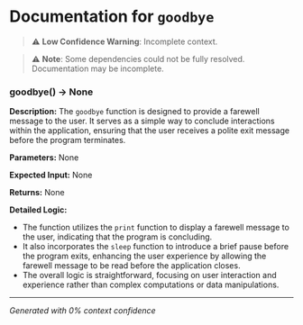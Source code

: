 # Documentation for `goodbye`

> ⚠️ **Low Confidence Warning**: Incomplete context.


> ⚠️ **Note**: Some dependencies could not be fully resolved. Documentation may be incomplete.
### goodbye() -> None

**Description:**
The `goodbye` function is designed to provide a farewell message to the user. It serves as a simple way to conclude interactions within the application, ensuring that the user receives a polite exit message before the program terminates.

**Parameters:**
None

**Expected Input:**
None

**Returns:**
None

**Detailed Logic:**
- The function utilizes the `print` function to display a farewell message to the user, indicating that the program is concluding.
- It also incorporates the `sleep` function to introduce a brief pause before the program exits, enhancing the user experience by allowing the farewell message to be read before the application closes.
- The overall logic is straightforward, focusing on user interaction and experience rather than complex computations or data manipulations.

---
*Generated with 0% context confidence*